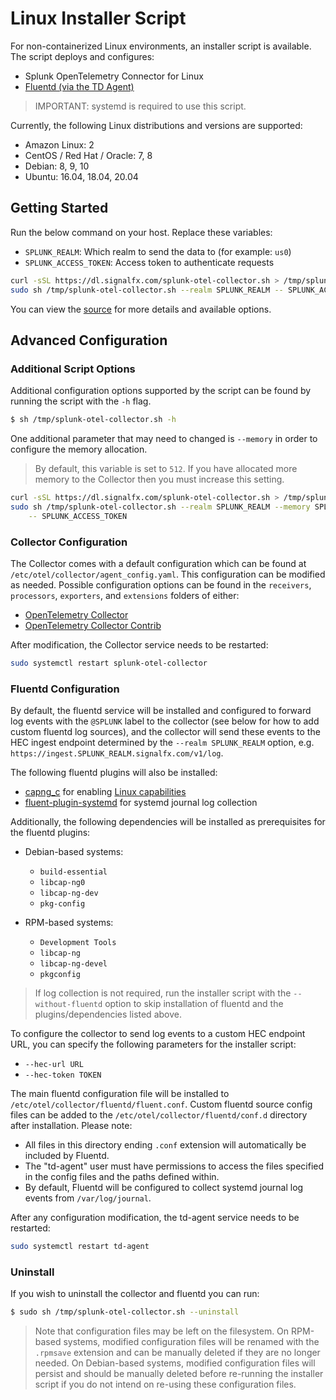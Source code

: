 # Linux Installer Script

For non-containerized Linux environments, an installer script is available. The
script deploys and configures:

- Splunk OpenTelemetry Connector for Linux
- [Fluentd (via the TD Agent)](https://www.fluentd.org/)

> IMPORTANT: systemd is required to use this script.

Currently, the following Linux distributions and versions are supported:

- Amazon Linux: 2
- CentOS / Red Hat / Oracle: 7, 8
- Debian: 8, 9, 10
- Ubuntu: 16.04, 18.04, 20.04

## Getting Started

Run the below command on your host. Replace these variables:

- `SPLUNK_REALM`: Which realm to send the data to (for example: `us0`)
- `SPLUNK_ACCESS_TOKEN`: Access token to authenticate requests

```sh
curl -sSL https://dl.signalfx.com/splunk-otel-collector.sh > /tmp/splunk-otel-collector.sh;
sudo sh /tmp/splunk-otel-collector.sh --realm SPLUNK_REALM -- SPLUNK_ACCESS_TOKEN
```

You can view the [source](../../internal/buildscripts/packaging/installer/install.sh)
for more details and available options.

## Advanced Configuration

### Additional Script Options

Additional configuration options supported by the script can be found by
running the script with the `-h` flag.

```sh
$ sh /tmp/splunk-otel-collector.sh -h
```

One additional parameter that may need to changed is `--memory` in order to
configure the memory allocation.

> By default, this variable is set to `512`. If you have allocated more memory
> to the Collector then you must increase this setting.

```sh
curl -sSL https://dl.signalfx.com/splunk-otel-collector.sh > /tmp/splunk-otel-collector.sh;
sudo sh /tmp/splunk-otel-collector.sh --realm SPLUNK_REALM --memory SPLUNK_MEMORY_TOTAL_MIB \
    -- SPLUNK_ACCESS_TOKEN
```

### Collector Configuration

The Collector comes with a default configuration which can be found at
`/etc/otel/collector/agent_config.yaml`. This configuration can be
modified as needed. Possible configuration options can be found in the
`receivers`, `processors`, `exporters`, and `extensions` folders of either:

- [OpenTelemetry Collector](https://github.com/open-telemetry/opentelemetry-collector)
- [OpenTelemetry Collector Contrib](https://github.com/open-telemetry/opentelemetry-collector-contrib)

After modification, the Collector service needs to be restarted:

```sh
sudo systemctl restart splunk-otel-collector
```

### Fluentd Configuration

By default, the fluentd service will be installed and configured to forward log
events with the `@SPLUNK` label to the collector (see below for how to add
custom fluentd log sources), and the collector will send these events to the
HEC ingest endpoint determined by the `--realm SPLUNK_REALM` option, e.g.
`https://ingest.SPLUNK_REALM.signalfx.com/v1/log`.

The following fluentd plugins will also be installed:

- [capng_c](https://github.com/fluent-plugins-nursery/capng_c) for enabling [Linux capabilities](https://docs.fluentd.org/deployment/linux-capability)
- [fluent-plugin-systemd](https://github.com/fluent-plugin-systemd/fluent-plugin-systemd) for systemd journal log collection

Additionally, the following dependencies will be installed as prerequisites for
the fluentd plugins:

- Debian-based systems:
  - `build-essential`
  - `libcap-ng0`
  - `libcap-ng-dev`
  - `pkg-config`

- RPM-based systems:
  - `Development Tools`
  - `libcap-ng`
  - `libcap-ng-devel`
  - `pkgconfig`

> If log collection is not required, run the installer script with the
> `--without-fluentd` option to skip installation of fluentd and the
> plugins/dependencies listed above.

To configure the collector to send log events to a custom HEC endpoint URL, you
can specify the following parameters for the installer script:

- `--hec-url URL`
- `--hec-token TOKEN`

The main fluentd configuration file will be installed to
`/etc/otel/collector/fluentd/fluent.conf`. Custom fluentd source config files
can be added to the `/etc/otel/collector/fluentd/conf.d` directory after 
installation. Please note:

- All files in this directory ending `.conf` extension will automatically be
 included by Fluentd.
- The "td-agent" user must have permissions to access the files specified in
  the config files and the paths defined within.
- By default, Fluentd will be configured to collect systemd journal log events
from `/var/log/journal`.

After any configuration modification, the td-agent service needs to be restarted:

```sh
sudo systemctl restart td-agent
```

### Uninstall

If you wish to uninstall the collector and fluentd you can run:

```sh
$ sudo sh /tmp/splunk-otel-collector.sh --uninstall
```

> Note that configuration files may be left on the filesystem.  On RPM-based
> systems, modified configuration files will be renamed with the `.rpmsave`
> extension and can be manually deleted if they are no longer needed.  On
> Debian-based systems, modified configuration files will persist and should
> be manually deleted before re-running the installer script if you do not
> intend on re-using these configuration files.
